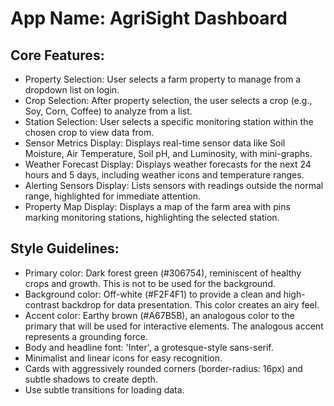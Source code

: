 # **App Name**: AgriSight Dashboard

## Core Features:

- Property Selection: User selects a farm property to manage from a dropdown list on login.
- Crop Selection: After property selection, the user selects a crop (e.g., Soy, Corn, Coffee) to analyze from a list.
- Station Selection: User selects a specific monitoring station within the chosen crop to view data from.
- Sensor Metrics Display: Displays real-time sensor data like Soil Moisture, Air Temperature, Soil pH, and Luminosity, with mini-graphs.
- Weather Forecast Display: Displays weather forecasts for the next 24 hours and 5 days, including weather icons and temperature ranges.
- Alerting Sensors Display: Lists sensors with readings outside the normal range, highlighted for immediate attention.
- Property Map Display: Displays a map of the farm area with pins marking monitoring stations, highlighting the selected station.

## Style Guidelines:

- Primary color: Dark forest green (#306754), reminiscent of healthy crops and growth. This is not to be used for the background.
- Background color: Off-white (#F2F4F1) to provide a clean and high-contrast backdrop for data presentation. This color creates an airy feel.
- Accent color: Earthy brown (#A67B5B), an analogous color to the primary that will be used for interactive elements. The analogous accent represents a grounding force.
- Body and headline font: 'Inter', a grotesque-style sans-serif.
- Minimalist and linear icons for easy recognition.
- Cards with aggressively rounded corners (border-radius: 16px) and subtle shadows to create depth.
- Use subtle transitions for loading data.